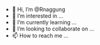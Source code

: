 - 👋 Hi, I’m @Rnaggung
- 👀 I’m interested in ...
- 🌱 I’m currently learning ...
- 💞️ I’m looking to collaborate on ...
- 📫 How to reach me ...

<!---
Rnaggung/Rnaggung is a ✨ special ✨ repository because its `README.md` (this file) appears on your GitHub profile.
You can click the Preview link to take a look at your changes.
--->
